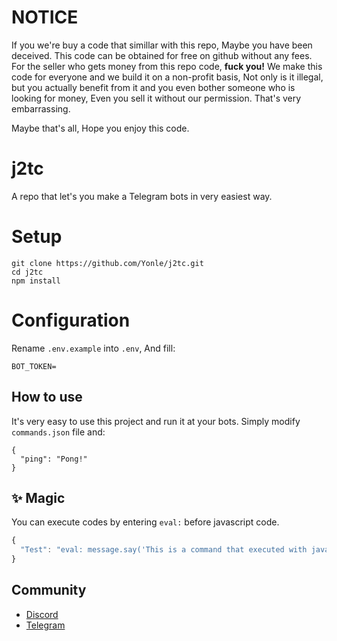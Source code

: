 # NOTICE
If you we're buy a code that simillar with this repo, Maybe you have been deceived. This code can be obtained for free on github without any fees. For the seller who gets money from this repo code, ****fuck you!****  We make this code for everyone and we build it on a non-profit basis, Not only is it illegal, but you actually benefit from it and you even bother someone who is looking for money, Even you sell it without our permission. That's very embarrassing.

Maybe that's all, Hope you enjoy this code.

# j2tc
A repo that let's you make a Telegram bots in very easiest way.
# Setup
```
git clone https://github.com/Yonle/j2tc.git
cd j2tc
npm install
```

# Configuration
Rename `.env.example` into `.env`, And fill:
```
BOT_TOKEN=
```
## How to use
It's very easy to use this project and run it at your bots. Simply modify `commands.json` file and:
```
{
  "ping": "Pong!"
}
```
## ✨ Magic
You can execute codes by entering `eval:` before javascript code.
```js
{
  "Test": "eval: message.say('This is a command that executed with javascript code')"
}
```
## Community
- [Discord](https://quickstream.yonle.repl.co/discord)
- [Telegram](https://t.me/yonlecoder)
